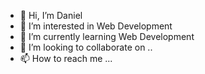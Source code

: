 - 👋 Hi, I’m Daniel
- 👀 I’m interested in Web Development
- 🌱 I’m currently learning Web Development
- 💞️ I’m looking to collaborate on ..
- 📫 How to reach me ...

<!---
nevada002/nevada002 is a ✨ special ✨ repository because its `README.md` (this file) appears on your GitHub profile.
You can click the Preview link to take a look at your changes.
--->
